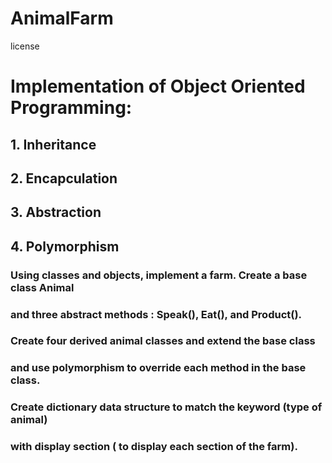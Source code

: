 # AnimalFarm
license

# Implementation of Object Oriented Programming:
## 1. Inheritance
## 2. Encapculation 
## 3. Abstraction
## 4. Polymorphism

### Using classes and objects, implement a farm. Create a base class Animal
### and three abstract methods : Speak(), Eat(), and Product().
### Create four derived animal classes and extend the base class
### and use polymorphism to override each method in the base class.
### Create dictionary data structure to match the keyword (type of animal)
### with display section ( to display each section of the farm).



